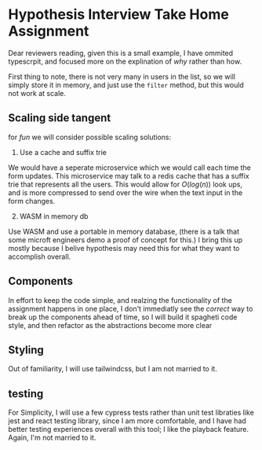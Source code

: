 # Hypothesis Interview Take Home Assignment

Dear reviewers reading, given this is a small example, I have ommited typescrpit, and focused more on the explination of _why_ rather than how.

First thing to note, there is not very many in users in the list, so we will simply store it in memory, and just use the `filter` method, but this would not work at scale.  

## Scaling side tangent

for _fun_ we will consider possible scaling solutions:

1. Use a cache and suffix trie

We would have a seperate microservice which we would call each time the form updates.  This microservice may talk to a redis cache that has a suffix trie that represents all the users.  This would allow for $O(log(n))$ look ups, and is more compressed to send over the wire when the text input in the form changes.

2. WASM in memory db

Use WASM and use a portable in memory database, (there is a talk that some microft engineers demo a proof of concept for this.) I bring this up mostly because I belive hypothesis may need this for what they want to accomplish overall.

## Components

In effort to keep the code simple, and realzing the functionality of the assignment happens in one place, I don't immediatly see the _correct_ way to break up the components ahead of time, so I will build it spagheti code style, and then refactor as the abstractions become more clear

## Styling

Out of familiarity, I will use tailwindcss, but I am not married to it.

## testing

For Simplicity, I will use a few cypress tests rather than unit test libraties like jest and react testing library, since I am more comfortable, and I have had better testing experiences overall with this tool; I like the playback feature.  Again,  I'm not married to it.